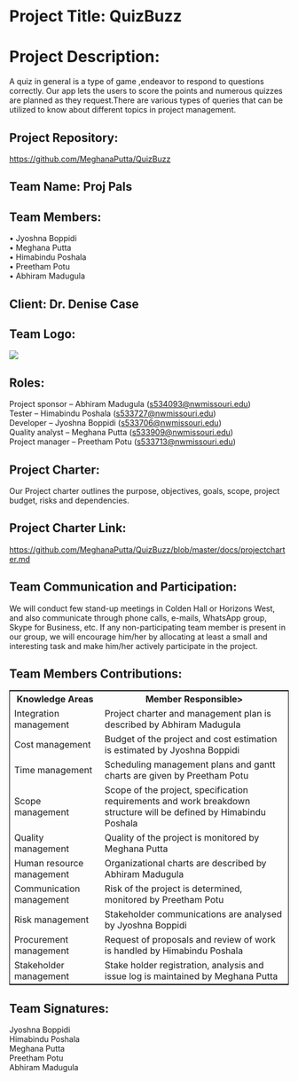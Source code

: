 ﻿# Project Title: QuizBuzz

# Project Description:

A quiz in general is a type of game ,endeavor to respond to questions correctly. Our app lets the users to score the points and numerous quizzes are planned as they request.There are various types of queries that can be utilized to know about different topics in project management.

## Project Repository:

https://github.com/MeghanaPutta/QuizBuzz

## Team Name: Proj Pals

## Team Members:

• Jyoshna Boppidi<br>
• Meghana Putta<br>
• Himabindu Poshala<br>
• Preetham Potu<br>
• Abhiram Madugula<br>

## Client: Dr. Denise Case

## Team Logo:

![](https://github.com/MeghanaPutta/QuizBuzz/blob/master/logo.PNG)

## Roles:

Project sponsor – Abhiram Madugula (s534093@nwmissouri.edu)<br>
Tester – Himabindu Poshala (s533727@nwmissouri.edu)<br>
Developer – Jyoshna Boppidi (s533706@nwmissouri.edu)<br>
Quality analyst – Meghana Putta (s533909@nwmissouri.edu)<br>
Project manager – Preetham Potu (s533713@nwmissouri.edu)<br>

## Project Charter:

Our Project charter outlines the purpose, objectives, goals, scope, project budget, risks and dependencies.

## Project Charter Link:

https://github.com/MeghanaPutta/QuizBuzz/blob/master/docs/projectcharter.md

## Team Communication and Participation:

We will conduct few stand-up meetings in Colden Hall or Horizons West, and also communicate through phone calls, e-mails, WhatsApp group, Skype for Business, etc.
If any non-participating team member is present in our group, we will encourage him/her by allocating at least a small and interesting task and make him/her actively participate in the project.

## Team Members Contributions:

<table style="width:100%;border: 1px solid black;">
<tr>
<th>Knowledge Areas</th>	
<th>Member Responsible></th>
  </tr>
  <tr>
    <td>Integration management</td>
    <td>Project charter and management plan is described by Abhiram Madugula</td>
  </tr>
   <tr>
    <td>Cost management</td>
    <td>Budget of the project and cost estimation is estimated by Jyoshna Boppidi</td>
  </tr>
  <tr>
    <td>Time management</td>
    <td>Scheduling management plans and gantt charts are given by Preetham Potu</td>
  </tr>
  <tr>
    <td>Scope management</td>
    <td>Scope of the project, specification requirements and work breakdown structure will be defined by Himabindu Poshala </td>
  </tr>
  <tr>
    <td>Quality management</td>
    <td>Quality of the project is monitored by Meghana Putta</td>
  </tr>
   <tr>
    <td>Human resource management</td>
    <td>Organizational charts are described by Abhiram Madugula</td>
  </tr>
  <tr>
    <td>Communication management</td>
    <td>Risk of the project is determined, monitored by Preetham Potu</td>
  </tr>
   <tr>
    <td>Risk management</td>
    <td>Stakeholder communications are analysed by Jyoshna Boppidi</td>
  </tr>
   <tr>
    <td>Procurement management</td>
    <td>Request of proposals and review of work is handled by Himabindu Poshala</td>
  </tr>
   <tr>
    <td>Stakeholder management</td>
    <td>Stake holder registration, analysis and issue log is maintained by Meghana Putta</td>
  </tr>
  </table>


## Team Signatures:

Jyoshna Boppidi
<br>
Himabindu Poshala
<br>
Meghana Putta
<br>
Preetham Potu
<br>
Abhiram Madugula
